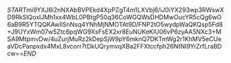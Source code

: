 $START$mi9YXJ8i2nNXAbBVPEkd4XpPZgT4m1LXVbj6/iJ0iYX293wp3RWswXD9RkSlQoxlJMh1xx4WbL0PBtgP50q36CoWGQWsDHDMwOucYR5cQg6wO6aB9R5YTQQKAwIlSnNsq4YNhMjNMOTAt9D/FNP2tO5wydpWaQKQsp5Fd8+J9UYxWm07w5Ztc6pqWG9XsFsEX2xr8EuNUKeKlU06vP6zyAA5NXc3+MSA9MtpmvDw/4uZurjMuRz2kDepSjW9pY6mknQ7DKTmWg2r1KhMV5eCUeaVDcPanpxdx4MxL8vcorr7tDkUQrymvqXBa2FFXtccfph26NtNI9YrZrfLraBDcw==$END$